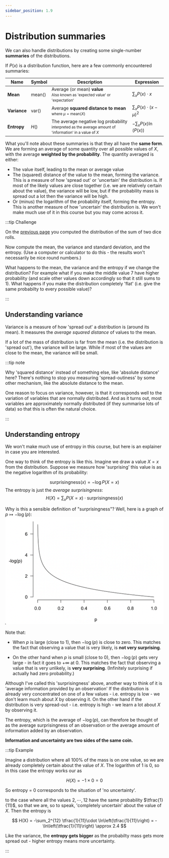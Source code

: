 ```yaml
---
sidebar_position: 1.9
---
```


# Distribution summaries

We can also handle distributions by creating some single-number **summaries** of the distributions.

If $P(x)$ is a distribution function, here are a few commonly encountered summaries:

| Name | Symbol | Description | Expression |
| ---- | ------ | ---------- | ----------- |
| **Mean** | $\text{mean}()$ | Average (or mean) **value**<br /><small>Also known as 'expected value' or 'expectation'</small> | $\sum_x P(x)\cdot x$ |
| **Variance** | $\text{var}()$ | Average **squared distance to mean**<br /><small>where $\mu = \text{mean}(X)$</small> | $\sum_x P(x)\cdot (x-\mu)^2$ |
| **Entropy** | $H()$ | The average negative log probability<br /><small>interpreted as the average amount of 'information' in a value of $X$</small> | $-\sum_x P(x) \ln\left(P(x)\right)$  |

What you'll note about these summaries is that they all have the **same form**.  We are forming an average of some quantity over all possible values of $X$, with the average **weighted by the probability**.  The quantity averaged is either:

* The value itself, leading to the mean or average value
* The (squared) distance of the value to the mean, forming the variance.  This is a measure of how 'spread out' or 'uncertain' the distribution is.  If most of the likely values are close together (i.e. we are relatively certain about the value), the variance will be low, but if the probability mass is spread out a lot then the variance will be high.
* Or (minus) the logarithm of the probability itself, forming the entropy.  This is another measure of how 'uncertain' the distribution is.  We won't make much use of it in this course but you may come across it.

:::tip Challenge

On the [previous page](./distributions.md) you computed the distribution of the sum of two dice rolls.

Now compute the mean, the variance and standard deviation, and the entropy.  (Use a computer or calculator to do this - the results won't necessarily be nice round numbers.)

What happens to the mean, the variance and the entropy if we change the distribution?  For example what if you make the middle value $7$ have higher probability (and scale other values down accordingly so that it still sums to $1$).  What happens if you make the distribution completely 'flat' (i.e. give the same probabilty to every possible value)?

:::

## Understanding variance

Variance is a measure of how 'spread out' a distribution is (around its mean).  It measures the *average squared distance* of values to the mean.

If a lot of the mass of distribution is far from the mean (i.e. the distribution is 'spread out'), the variance will be large.  While if most of the values are close to the mean, the variance will be small.

:::tip note

Why 'squared distance' instead of something else, like 'absolute distance' here?  There's nothing to stop you measuring 'spread-outiness' by some other mechanism, like the absolute distance to the mean.  

One reason to focus on variance, however, is that it corresponds well to the variation of variables that are normally distributed.  And as it turns out, most variables are approximately normally distributed (if they summarise lots of data) so that this is often the natural choice.

:::

## Understanding entropy

We won't make much use of entropy in this course, but here is an explainer in case you are interested.

One way to think of the entropy is like this.  Imagine we draw a value $X=x$ from the distribution.  Suppose we measure
how 'surprising' this value is as the negative logarithm of its probability:

$$
\text{surprisingness}(x) = -\log P(X=x)
$$
The entropy is just the *average surprisingness*:
$$
H(X) = \sum_x P(X=x)\cdot\text{surprisingness}(x)
$$

Why is this a sensible definition of "surprisingness"?  Well, here is a graph of $p \mapsto -\log(p)$:
![img](images/minus_log_p.png)

Note that:
* When $p$ is large (close to $1$), then $-\log(p)$ is close to zero. This matches the fact that observing a value that is very likely, is **not very surprising**.

* On the other hand when $p$ is small (close to $0$), then $-\log(p)$ gets very large - in fact it goes to $+\infty$ at $0$. 
This matches the fact that observing a value that is very *un*likely, is **very surprising**.  (Infinitely surprising if actually had zero probability.)

Although I've called this 'surprisingness' above, another way to think of it is 'average information provided by an observation'  If the distribution is already very concentrated on one of a few values - i.e. entropy is low - we don't learn much about $X$ by observing it.  On the other hand if the distribution is very spread-out - i.e. entropy is high -  we learn a lot about $X$ by observing it.

The entropy, which is the average of $-\log(p)$, can therefore be thought of as the average surprisingness of an observation or the average amount of information added by an observation.

**Information and uncertainty are two sides of the same coin.**

:::tip Example

Imagine a distribution where all $100\%$ of the mass is on one value, so we are already completely certain about the value of $X$.  The logarithm of $1$ is $0$, so in this case the entropy works our as

$$
H(X)= -1 \times 0 = 0
$$

So entropy = 0 corresponds to the situation of 'no uncertainty'.

to the case where all the values $2,\cdots,12$ have the same probability $\tfrac{1}{11}$, so that we are, so to speak, 'completely uncertain' about the value of $X$.  Then the entropy is

$$
H(X) = -\sum_2^{12} \tfrac{1}{11}\cdot \ln\left(\tfrac{1}{11}\right) = -\ln\left(\tfrac{1}{11}\right) \approx 2.4
$$

Like the variance, the **entropy gets bigger** as the probabilty mass gets more spread out - higher entropy means more uncertainty.

:::